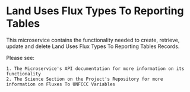 # Land Uses Flux Types To Reporting Tables

This microservice contains the functionality needed to create, retrieve, update and delete Land Uses Flux Types To Reporting Tables Records.

Please see:

    1. The Microservice's API documentation for more information on its functionality
    2. The Science Section on the Project's Repository for more information on Fluxes To UNFCCC Variables



